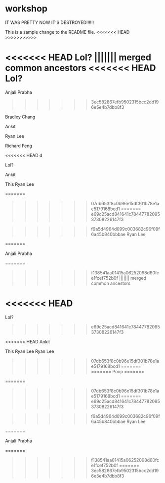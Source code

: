# workshop

IT WAS PRETTY NOW IT'S DESTROYED!!!!!!

This is a sample change to the README file.
<<<<<<< HEAD >>>>>>>>>>>

<<<<<<< HEAD
Lol?
||||||| merged common ancestors
<<<<<<< HEAD
Lol?
=======
Anjali Prabha
>>>>>>> 3ec582867efb9502315bcc2dd196e5e4b7dbb8f3

Bradley Chang

Ankit

Ryan Lee

Richard Feng

<<<<<<< HEAD
d




































































































































































































































































































































































































































































































































































































































































































































































































































































Lol?

Ankit

This 
Ryan Lee



































































































































































































































































































































































































































































































































































































































































































































































































































































































































































































































































































































































































































































































































































































































































































































































































































































































































































































































































































































































































































































































































































































































































































































































































































































































































































































































































































































































































































































































































































































































































































































































































































































































































































































































































































































































































































































































































































































































































































































































































































































































































































































































































































































































































































































































































































































































































































































































































































































































































































































































































































































































































































































































































































































































































































































































































































































































































































































































































































































































































































































































































































































































































































































































































































































































































































































































































































































































































































































































































































































































































































































































































































































































































































































































































































































































































































































































































































































































































































































































































































































































































































































































































































































































































































































































































































































































































































































































































































































































































































































































































































































































































































































































































































































































































































































































































































































































































































































































































































































































































































































































































































































































































































































































































































































































































































































































































































































































































































































































































































































































































































































































































































































































































































































































































































































































































































































































































=======
>>>>>>> 07db653f8c0b96e15df301b78e1ae5179168bcd1
=======
>>>>>>> e69c25acd841641c7844778209537308226147f3

>>>>>>> f9a5d4964d099c003682c96f09f6a45b840bbbae
Ryan Lee

=======

Anjali Prabha

=======
>>>>>>> f138541aa01415a06252098d60fce1fcef752b0f
||||||| merged common ancestors



























































































































































































































































































































































































































































































































































































































































































































































































































































































































































































































































































































































<<<<<<< HEAD
=======

Lol?

>>>>>>> e69c25acd841641c7844778209537308226147f3



























































































































<<<<<<< HEAD
Ankit

This 
Ryan Lee
Ryan Lee
>>>>>>> 07db653f8c0b96e15df301b78e1ae5179168bcd1
=======
=======
Poop
=======




































































































































































































































































































































































































































































































































































































































































































































































































































































































































































































































































































































































































































































































































































































































































































































































































































































































































































































































































































































































































































































































































































































































































































































































































































































































































































































































































































































































































































































































































































































































































































































































































































































































































































































































































































































































































































































































































































































































































































































































































































































































































































































































































































































































































































































































































































































































































































































































































































































































































































































































































































































































































































































































































































































































































































































































































































































































































































































































































































































































































































































































































































































































































































































































































































































































































































































































































































































































































































































































































































































































































































































































































































































































































































































































































































































































































































































































































































































































































































































































































































































































































































































































































































































































































































































































































































































































































































































































































































































































































































































































































































































































































































































































































































































































































































































































































































































































































































































































































































































































































































































































































































































































































































































































































































































































































































































































































































































































































































































































































































































































































































































































































































































































































































































































































































































































































































































































































































































































































































































































































































































































































































































































































































































































































































































































































































































































































































































































































































































































































































































































































































































































































































































































































































































































































































































































































































































































































































































































































































































































































































































































































































































































































































































































































































































































































































































































































































































=======
>>>>>>> 07db653f8c0b96e15df301b78e1ae5179168bcd1
=======
>>>>>>> e69c25acd841641c7844778209537308226147f3

>>>>>>> f9a5d4964d099c003682c96f09f6a45b840bbbae
Ryan Lee

=======

Anjali Prabha

=======
>>>>>>> f138541aa01415a06252098d60fce1fcef752b0f
=======
>>>>>>> 3ec582867efb9502315bcc2dd196e5e4b7dbb8f3
